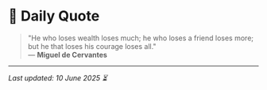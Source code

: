 # 📜 Daily Quote

> "He who loses wealth loses much; he who loses a friend loses more; but he that loses his courage loses all."  
> — **Miguel de Cervantes**

---

_Last updated: 10 June 2025 ⏳_
